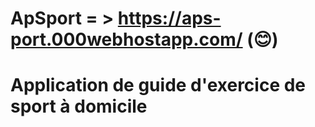 # ApSport = > https://aps-port.000webhostapp.com/ (😊)
# Application de guide d'exercice de sport à domicile
